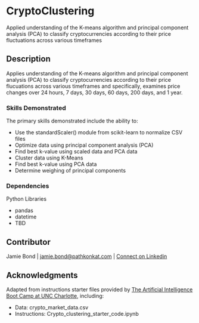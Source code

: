 # CryptoClustering
Applied understanding of the K-means algorithm and principal component analysis (PCA) to classify cryptocurrencies according to their price fluctuations across various timeframes

## Description

Applies understanding of the K-means algorithm and principal component analysis (PCA) to classify cryptocurrencies according to their price flucuations across various timeframes and specifically, examines price changes over 24 hours, 7 days, 30 days, 60 days, 200 days, and 1 year.

### Skills Demonstrated

The primary skills demonstrated include the ability to:
* Use the standardScaler() module from scikit-learn to normalize CSV files
* Optimize data using principal component analysis (PCA)
* Find best k-value using scaled data and PCA data 
* Cluster data using K-Means
* Find best k-value using PCA data 
* Determine weighing of principal components

### Dependencies

Python Libraries
* pandas
* datetime
* TBD

## Contributor

Jamie Bond | jamie.bond@pathkonkat.com | [Connect on Linkedin](https://linkedin.com/in/jamielbond)

## Acknowledgments

Adapted from instructions starter files provided by [The Artificial Intelligence Boot Camp at UNC Charlotte](https://bootcamp.charlotte.edu/artificial-intelligence/), including:
* Data: crypto_market_data.csv
* Instructions: Crypto_clustering_starter_code.ipynb
